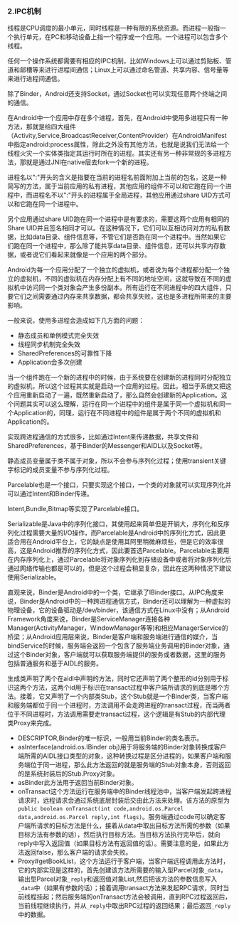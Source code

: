 ### 2.IPC机制

线程是CPU调度的最小单元，同时线程是一种有限的系统资源。而进程一般指一个执行单元，在PC和移动设备上指一个程序或一个应用。一个进程可以包含多个线程。

任何一个操作系统都需要有相应的IPC机制，比如Windows上可以通过剪贴板、管道和邮槽等来进行进程间通信；Linux上可以通过命名管道、共享内容、信号量等来进行进程间通信。

除了Binder，Android还支持Socket，通过Socket也可以实现任意两个终端之间的通信。

在Android中一个应用中存在多个进程，首先，在Android中使用多进程只有一种方法，那就是给四大组件（Activity,Service,BroadcastReceiver,ContentProvider）在AndroidManifest中指定android:process属性，除此之外没有其他方法，也就是说我们无法给一个线程火灾一个实体类指定其运行时所在的进程。其实还有另一种非常规的多进程方法，那就是通过JNI在native层去fork一个新的进程。

进程名以":"开头的含义是指要在当前的进程名前面附加上当前的包名，这是一种简写的方法，属于当前应用的私有进程，其他应用的组件不可以和它跑在同一个进程中，而进程名不以":"开头的进程属于全局进程，其他应用通过share UID方式可以和它跑在同一个进程中。

另个应用通过share UID跑在同一个进程中是有要求的，需要这两个应用有相同的Share UID并且签名相同才可以。在这种情况下，它们可以互相访问对方的私有数据，比如data目录、组件信息等，不管它们是否跑在同一个进程中。当然如果它们跑在同一个进程中，那么除了能共享data目录、组件信息，还可以共享内存数据，或者说它们看起来就像是一个应用的两个部分。

Android为每一个应用分配了一个独立的虚拟机，或者说为每个进程都分配一个独立的虚拟机，不同的虚拟机在内存分配上有不同的地址空间，这就导致在不同的虚拟机中访问同一个类对象会产生多份副本。所有运行在不同进程中的四大组件，只要它们之间需要通过内存来共享数据，都会共享失败，这也是多进程所带来的主要影响。

一般来说，使用多进程会造成如下几方面的问题：

+ 静态成员和单例模式完全失效
+ 线程同步机制完全失效
+ SharedPreferences的可靠性下降
+ Application会多次创建

当一个组件跑在一个新的进程中的时候，由于系统要在创建新的进程同时分配独立的虚拟机，所以这个过程其实就是启动一个应用的过程。因此，相当于系统又把这个应用重新启动了一遍，既然重新启动了，那么自然会创建新的Application。这个问题其实可以这么理解，运行在同一个进程中的组件是属于同一个虚拟机和同一个Application的，同理，运行在不同进程中的组件是属于两个不同的虚拟机和Application的。

实现跨进程通信的方式很多，比如通过Intent来传递数据，共享文件和SharedPreferences，基于Binder的Messenger和AIDL以及Socket等。

静态成员变量属于类不属于对象，所以不会参与序列化过程；使用transient关键字标记的成员变量不参与序列化过程。

Parcelable也是一个接口，只要实现这个接口，一个类的对象就可以实现序列化并可以通过Intent和Binder传递。

Intent,Bundle,Bitmap等实现了Parcelable接口。

Serializable是Java中的序列化接口，其使用起来简单但是开销大，序列化和反序列化过程需要大量的I/O操作，而Parcelable是Android中的序列化方式，因此更适合用在Android平台上，它的缺点是使用其阿里稍微麻烦些，但是它的效率很高，这是Android推荐的序列化方式，因此要首选Parcelable。Parcelable主要用在内存序列化上，通过Parcelable将对象序列化到存储设备中或者将对象序列化后通过网络传输也都是可以的，但是这个过程会稍显复杂，因此在这两种情况下建议使用Serializable。

直观来说，Binder是Android中的一个类，它继承了IBinder接口。从IPC角度来说，Binder是Android中的一种跨进程通信方式，Binder还可以理解为一种虚拟的物理设备，它的设备驱动是/dev/binder，该通信方式在Linux中没有；从Android Framework角度来说，Binder是ServiceManager连接各种Manager(ActivityManager，WindowManager等等)和相应ManagerService的桥梁；从Android应用层来说，Binder是客户端和服务端进行通信的媒介，当bindService的时候，服务端会返回一个包含了服务端业务调用的Binder对象，通过这个Binder对象，客户端就可以获取服务端提供的服务或者数据，这里的服务包括普通服务和基于AIDL的服务。

生成类声明了两个在aidl中声明的方法，同时它还声明了两个整形的id分别用于标识这两个方法，这两个id用于标识在transact过程中客户端所请求的到底是哪个方法。接着，它又声明了一个内部类Stub，这个Stub就是一个Binder类，当客户端和服务端都位于同一个进程时，方法调用不会走跨进程的transact过程，而当两者位于不同进程时，方法调用需要走transact过程，这个逻辑是有Stub的内部代理类Proxy来完成。

+ DESCRIPTOR,Binder的唯一标识，一般用当前Binder的类名表示。
+ asInterface(android.os.IBinder obj)用于将服务端的Binder对象转换成客户端所需的AIDL接口类型的对象，这种转换过程是区分进程的，如果客户端和服务端位于同一进程，那么此方法返回的就是服务端的Stub对象本身，否则返回的是系统封装后的Stub.Proxy对象。
+ asBinder此方法用于返回当前Binder对象。
+ onTransact这个方法运行在服务端中的Binder线程池中，当客户端发起跨进程请求时，远程请求会通过系统底层封装后交由此方法来处理。该方法的原型为``public boolean onTransact(int code,android.os.Parcel data,android.os.Parcel reply,int flags)``。服务端通过code可以确定客户端所请求的目标方法是什么，接着从data中取出目标方法所需的参数（如果目标方法有参数的话），然后执行目标方法。当目标方法执行完毕后，就向reply中写入返回值（如果目标方法有返回值的话）。需要注意的是，如果此方法返回false，那么客户端的请求会失败。
+ Proxy#getBookList，这个方法运行于客户端，当客户端远程调用此方法时，它的内部实现是这样的，首先创建该方法所需要的输入型Parcel对象``_data``，输出型Parcel对象``_reply``和返回值对象List,然后把该方法的参数信息写入``_data``中（如果有参数的话）；接着调用transact方法来发起RPC请求，同时当前线程挂起；然后服务端的onTransact方法会被调用，直到RPC过程返回后，当前线程继续执行，并从``_reply``中取出RPC过程的返回结果；最后返回``_reply``中的数据。
